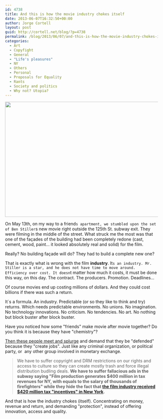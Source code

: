 ```yaml
---
id: 4738
title: And this is how the movie industry chokes itself
date: 2013-06-07T16:32:50+00:00
author: Jorge Cortell
layout: post
guid: http://cortell.net/blog/?p=4738
permalink: /blog/2013/06/07/and-this-is-how-the-movie-industry-chokes-itself/
categories:
  - Art
  - Copyfight
  - General
  - "Life's pleasures"
  - NY
  - Others
  - Personal
  - Proposals for Equality
  - Rants
  - Society and politics
  - Why not? Utopia?
---
```

<img class="aligncenter" alt="" src="https://lh3.googleusercontent.com/-YsdV_Fm8Rqc/UbI9jQRlxII/AAAAAAAAL6U/PnyJqRUPn2w/w506-h380-o/20130518_192804.jpg" width="506" height="380" />

On May 13th, on my way to a friend`s apartment, we stumbled upon the set of Ben Stiller`s new movie right outside the 125th St. subway exit. They were filming in the middle of the street. What struck me the most was that one of the façades of the building had been completely redone (cast, cement, wood, paint... it looked absolutely real and solid) for the film.

Really? No building façade will do? They had to build a complete new one?

That is exactly what is wrong with the film **industry**. It`s an industry. Mr. Stiller is a star, and he does not have time to move around. Efficiency over cost. It doesn`t matter how much it costs, it must be done this way, on this day. The contract. The producers. Promotion. Deadlines...

Of course movies end up costing millions of dollars. And they could cost billions if there was such a return.

It`s a formula. An industry. Predictable (or so they like to think and try) returns. Which needs predictable environments. No unions. No imagination. No technology innovations. No criticism. No tendencies. No art. No nothing but block buster after block buster. 

Have you noticed how some "friends" make movie after movie together? Do you think it is because they have "chemistry"?

<a title="http://online.wsj.com/article/SB10001424127887324787004578497341587629644.html" href="http://online.wsj.com/article/SB10001424127887324787004578497341587629644.html" target="_blank">Then these people meet and splurge</a> and demand that they be "defended" because they "create jobs". Just like any criminal organization, or political party, or  any other group involved in monetary exchange.

> We have to suffer copyright and DRM restrictions on our rights and access to culture so they can create mostly trash and force illegal distribution budling deals. **We have to suffer fallacious ads in the subway saying "Film production generates $400 million in tax revenues for NY, with equals to the salary of thousands of firefighters" while they hide the fact that <a title="http://artmoneynyc.tumblr.com/post/16032952633/should-new-york-say-cut-to-expensive-film-industry" href="http://artmoneynyc.tumblr.com/post/16032952633/should-new-york-say-cut-to-expensive-film-industry" target="_blank">the film industry received $420 million tax "incentives" in New York</a>.**

And that is how the industry chokes (itself). Concentrating on money, revenue and return, and demanding "protection", instead of offering innovation, access and quality.